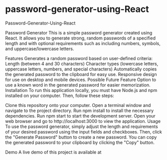 # password-generator-using-React
Password-Generator-Using-React

Password Generator
This is a simple password generator created using React. It allows you to generate strong, random passwords of a specified length and with optional requirements such as including numbers, symbols, and uppercase/lowercase letters.

Features
Generates a random password based on user-defined criteria:
Length (between 4 and 30 characters)
Character types (lowercase letters, uppercase letters, numbers, and special characters)
Automatically copies the generated password to the clipboard for easy use.
Responsive design for use on desktop and mobile devices.
Possible Future Feature
Option to use a known word in the generated password for easier memorization.
Installation
To run this application locally, you must have Node.js and npm installed on your computer. Then, follow these steps:

Clone this repository onto your computer.
Open a terminal window and navigate to the project directory.
Run npm install to install the necessary dependencies.
Run npm start to start the development server.
Open your web browser and go to http://localhost:3000 to view the application.
Usage
To use the password generator, simply adjust the length and requirements of your desired password using the input fields and checkboxes. Then, click the "Generate Password" button to create a new password. You can copy the generated password to your clipboard by clicking the "Copy" button.

Demo
A live demo of this project is available at 
